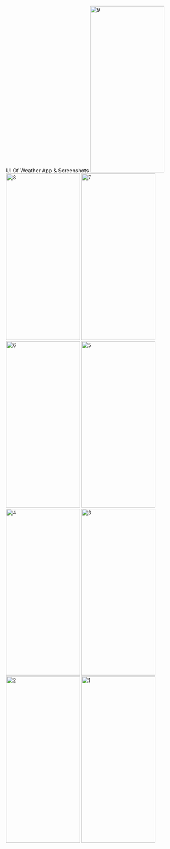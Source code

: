 UI Of Weather App & Screenshots
<img src="https://github.com/Harshvasoya2737/weather_app/assets/148517061/8de19f69-88ee-4716-b678-86a89b73e7c0" alt="9" style="width: 200px; height: 450px;">
<img src="https://github.com/Harshvasoya2737/weather_app/assets/148517061/b2a135a0-a931-4ef8-acd6-6d49177a0237" alt="8" style="width: 200px; height: 450px;">
<img src="https://github.com/Harshvasoya2737/weather_app/assets/148517061/7324415e-e7f0-4660-ab15-80c144f4e5e1" alt="7" style="width: 200px; height: 450px;">
<img src="https://github.com/Harshvasoya2737/weather_app/assets/148517061/4b4ade60-f55d-42d7-8302-d117d20fd229" alt="6" style="width: 200px; height: 450px;">
<img src="https://github.com/Harshvasoya2737/weather_app/assets/148517061/78b1ff66-2bd7-4803-bf59-9ab93551088f" alt="5" style="width: 200px; height: 450px;">
<img src="https://github.com/Harshvasoya2737/weather_app/assets/148517061/eca2ad52-8729-46dd-9c23-779eaf1226b9" alt="4" style="width: 200px; height: 450px;">
<img src="https://github.com/Harshvasoya2737/weather_app/assets/148517061/10a77ba3-b092-4e83-b42f-2f0bedeb8260" alt="3" style="width: 200px; height: 450px;">
<img src="https://github.com/Harshvasoya2737/weather_app/assets/148517061/2f47bea5-762b-44ce-8c90-35ab99a63a2c" alt="2" style="width: 200px; height: 450px;">
<img src="https://github.com/Harshvasoya2737/weather_app/assets/148517061/8d3c87fc-93e9-413c-94f1-5a286d5c307b" alt="1" style="width: 200px; height: 450px;">







